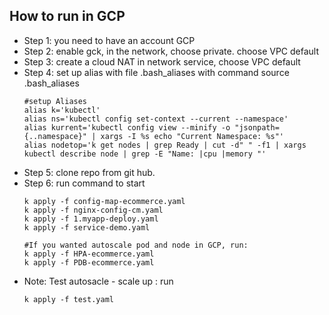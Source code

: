 ## How to run in GCP

- Step 1: you need to have an account GCP
- Step 2: enable gck, in the network, choose private. choose VPC default
- Step 3: create a cloud NAT in network service, choose VPC default
- Step 4: set up alias with file .bash_aliases with command source .bash_aliases
    ```
    #setup Aliases
    alias k='kubectl'
    alias ns='kubectl config set-context --current --namespace'
    alias kurrent='kubectl config view --minify -o "jsonpath={..namespace}" | xargs -I %s echo "Current Namespace: %s"'
    alias nodetop='k get nodes | grep Ready | cut -d" " -f1 | xargs kubectl describe node | grep -E "Name: |cpu |memory "' 
    ```
- Step 5: clone repo from git hub.
- Step 6: run command to start
    ```
    k apply -f config-map-ecommerce.yaml
    k apply -f nginx-config-cm.yaml
    k apply -f 1.myapp-deploy.yaml
    k apply -f service-demo.yaml
    
    #If you wanted autoscale pod and node in GCP, run:
    k apply -f HPA-ecommerce.yaml
    k apply -f PDB-ecommerce.yaml
    ```
- Note: Test autosacle - scale up : run
    ```
    k apply -f test.yaml
    ```